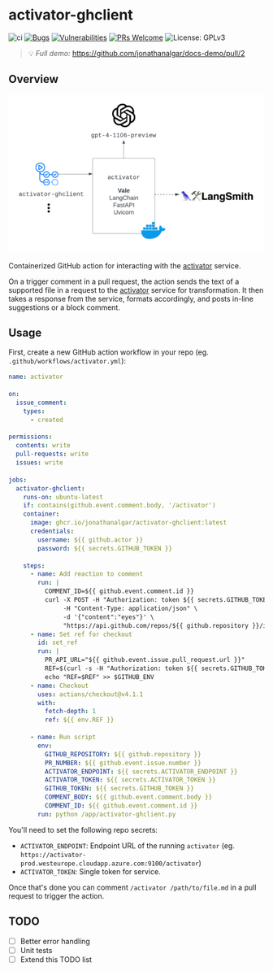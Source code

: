 # activator-ghclient

![ci](https://github.com/jonathanalgar/activator-ghclient/actions/workflows/build-docker.yml/badge.svg) [![Bugs](https://sonarcloud.io/api/project_badges/measure?project=jonathanalgar_activator-ghclient&metric=bugs)](https://sonarcloud.io/summary/new_code?id=jonathanalgar_activator-ghclient) [![Vulnerabilities](https://sonarcloud.io/api/project_badges/measure?project=jonathanalgar_activator-ghclient&metric=vulnerabilities)](https://sonarcloud.io/summary/new_code?id=jonathanalgar_activator-ghclient) [![PRs Welcome](https://img.shields.io/badge/PRs-welcome-brightgreen.svg?style=flat-square)](https://makeapullrequest.com) ![License: GPLv3](https://img.shields.io/badge/license-GPLv3-blue)

> :bulb: *Full demo:* https://github.com/jonathanalgar/docs-demo/pull/2

## Overview

[![Diagram of the system architecture of the activator microservice, showing its integration with GitHub client](activator-diag.png "Activator Architecture Diagram")](https://jonathanalgar.github.io/slides/Using%20AI%20and%20LLMs%20in%20docs-as-code%20pipelines.pdf)

Containerized GitHub action for interacting with the [activator](https://github.com/jonathanalgar/activator) service.

On a trigger comment in a pull request, the action sends the text of a supported file in a request to the [activator](https://github.com/jonathanalgar/activator) service for transformation. It then takes a response from the service, formats accordingly, and posts in-line suggestions or a block comment.

 ## Usage

First, create a new GitHub action workflow in your repo (eg. `.github/workflows/activator.yml`):

```yaml
name: activator

on:
  issue_comment:
    types:
      - created

permissions:
  contents: write
  pull-requests: write
  issues: write

jobs:
  activator-ghclient:
    runs-on: ubuntu-latest
    if: contains(github.event.comment.body, '/activator')
    container: 
      image: ghcr.io/jonathanalgar/activator-ghclient:latest
      credentials:
        username: ${{ github.actor }}
        password: ${{ secrets.GITHUB_TOKEN }}

    steps:
      - name: Add reaction to comment
        run: |
          COMMENT_ID=${{ github.event.comment.id }}
          curl -X POST -H "Authorization: token ${{ secrets.GITHUB_TOKEN }}" \
               -H "Content-Type: application/json" \
               -d '{"content":"eyes"}' \
               "https://api.github.com/repos/${{ github.repository }}/issues/comments/$COMMENT_ID/reactions"
      - name: Set ref for checkout
        id: set_ref
        run: |
          PR_API_URL="${{ github.event.issue.pull_request.url }}"
          REF=$(curl -s -H "Authorization: token ${{ secrets.GITHUB_TOKEN }}" $PR_API_URL | jq -r .head.ref)
          echo "REF=$REF" >> $GITHUB_ENV
      - name: Checkout
        uses: actions/checkout@v4.1.1
        with:
          fetch-depth: 1
          ref: ${{ env.REF }}

      - name: Run script
        env:
          GITHUB_REPOSITORY: ${{ github.repository }}
          PR_NUMBER: ${{ github.event.issue.number }}
          ACTIVATOR_ENDPOINT: ${{ secrets.ACTIVATOR_ENDPOINT }}
          ACTIVATOR_TOKEN: ${{ secrets.ACTIVATOR_TOKEN }}
          GITHUB_TOKEN: ${{ secrets.GITHUB_TOKEN }}
          COMMENT_BODY: ${{ github.event.comment.body }}
          COMMENT_ID: ${{ github.event.comment.id }}
        run: python /app/activator-ghclient.py
```

You'll need to set the following repo secrets:

* `ACTIVATOR_ENDPOINT`: Endpoint URL of the running `activator` (eg. `https://activator-prod.westeurope.cloudapp.azure.com:9100/activator`)
* `ACTIVATOR_TOKEN`: Single token for service.

Once that's done you can comment `/activator /path/to/file.md` in a pull request to trigger the action.

## TODO

- [ ] Better error handling
- [ ] Unit tests
- [ ] Extend this TODO list
